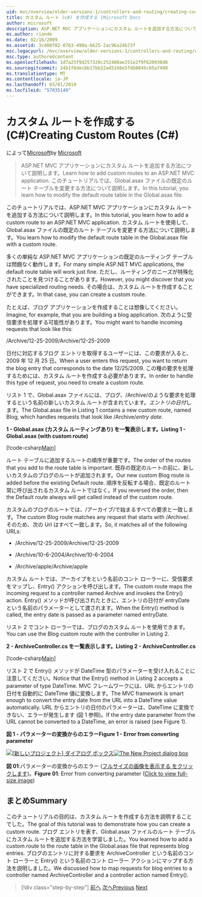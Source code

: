```yaml
---
uid: mvc/overview/older-versions-1/controllers-and-routing/creating-custom-routes-cs
title: カスタム ルート (c#) を作成する |Microsoft Docs
author: microsoft
description: ASP.NET MVC アプリケーションにカスタム ルートを追加する方法について説明します。 このチュートリアルでは、Global.asax ファイルの既定のルート テーブルを変更する方法について説明します。
ms.author: riande
ms.date: 02/16/2009
ms.assetid: 3cd08f02-8763-490a-b625-2ac96a24b73f
msc.legacyurl: /mvc/overview/older-versions-1/controllers-and-routing/creating-custom-routes-cs
msc.type: authoredcontent
ms.openlocfilehash: 1d7a25f9d257320c252408ae251e2f9f620930d8
ms.sourcegitcommit: 24b1f6decbb17bb22a45166e5fdb0845c65af498
ms.translationtype: MT
ms.contentlocale: ja-JP
ms.lasthandoff: 03/01/2019
ms.locfileid: "57035149"
---
```

<a name="creating-custom-routes-c"></a><span data-ttu-id="f2ed7-104">カスタム ルートを作成する (C#)</span><span class="sxs-lookup"><span data-stu-id="f2ed7-104">Creating Custom Routes (C#)</span></span>
====================
<span data-ttu-id="f2ed7-105">によって[Microsoft](https://github.com/microsoft)</span><span class="sxs-lookup"><span data-stu-id="f2ed7-105">by [Microsoft](https://github.com/microsoft)</span></span>

> <span data-ttu-id="f2ed7-106">ASP.NET MVC アプリケーションにカスタム ルートを追加する方法について説明します。</span><span class="sxs-lookup"><span data-stu-id="f2ed7-106">Learn how to add custom routes to an ASP.NET MVC application.</span></span> <span data-ttu-id="f2ed7-107">このチュートリアルでは、Global.asax ファイルの既定のルート テーブルを変更する方法について説明します。</span><span class="sxs-lookup"><span data-stu-id="f2ed7-107">In this tutorial, you learn how to modify the default route table in the Global.asax file.</span></span>


<span data-ttu-id="f2ed7-108">このチュートリアルでは、ASP.NET MVC アプリケーションにカスタム ルートを追加する方法について説明します。</span><span class="sxs-lookup"><span data-stu-id="f2ed7-108">In this tutorial, you learn how to add a custom route to an ASP.NET MVC application.</span></span> <span data-ttu-id="f2ed7-109">カスタム ルートを使用して、Global.asax ファイルの既定のルート テーブルを変更する方法について説明します。</span><span class="sxs-lookup"><span data-stu-id="f2ed7-109">You learn how to modify the default route table in the Global.asax file with a custom route.</span></span>

<span data-ttu-id="f2ed7-110">多くの単純な ASP.NET MVC アプリケーションの既定のルーティング テーブルは問題なく動作します。</span><span class="sxs-lookup"><span data-stu-id="f2ed7-110">For many simple ASP.NET MVC applications, the default route table will work just fine.</span></span> <span data-ttu-id="f2ed7-111">ただし、ルーティングのニーズが特殊化されたことを見つけることがあります。</span><span class="sxs-lookup"><span data-stu-id="f2ed7-111">However, you might discover that you have specialized routing needs.</span></span> <span data-ttu-id="f2ed7-112">その場合は、カスタム ルートを作成することができます。</span><span class="sxs-lookup"><span data-stu-id="f2ed7-112">In that case, you can create a custom route.</span></span>

<span data-ttu-id="f2ed7-113">たとえば、ブログ アプリケーションを作成することは想像してください。</span><span class="sxs-lookup"><span data-stu-id="f2ed7-113">Imagine, for example, that you are building a blog application.</span></span> <span data-ttu-id="f2ed7-114">次のように受信要求を処理する可能性があります。</span><span class="sxs-lookup"><span data-stu-id="f2ed7-114">You might want to handle incoming requests that look like this:</span></span>

<span data-ttu-id="f2ed7-115">/Archive/12-25-2009</span><span class="sxs-lookup"><span data-stu-id="f2ed7-115">/Archive/12-25-2009</span></span>

<span data-ttu-id="f2ed7-116">日付に対応するブログ エントリを取得するユーザーには、この要求が入ると、2009 年 12 月 25 日。</span><span class="sxs-lookup"><span data-stu-id="f2ed7-116">When a user enters this request, you want to return the blog entry that corresponds to the date 12/25/2009.</span></span> <span data-ttu-id="f2ed7-117">この種の要求を処理するためには、カスタム ルートを作成する必要があります。</span><span class="sxs-lookup"><span data-stu-id="f2ed7-117">In order to handle this type of request, you need to create a custom route.</span></span>

<span data-ttu-id="f2ed7-118">リスト 1 で、Global.asax ファイルには、ブログ、/Archive/のような要求を処理するという名前の新しいカスタム ルートが含まれています。*エントリの日付*します。</span><span class="sxs-lookup"><span data-stu-id="f2ed7-118">The Global.asax file in Listing 1 contains a new custom route, named Blog, which handles requests that look like /Archive/*entry date*.</span></span>

<span data-ttu-id="f2ed7-119">**1 - Global.asax (カスタム ルーティングあり) を一覧表示します。**</span><span class="sxs-lookup"><span data-stu-id="f2ed7-119">**Listing 1 - Global.asax (with custom route)**</span></span>

[!code-csharp[Main](creating-custom-routes-cs/samples/sample1.cs)]

<span data-ttu-id="f2ed7-120">ルート テーブルに追加するルートの順序が重要です。</span><span class="sxs-lookup"><span data-stu-id="f2ed7-120">The order of the routes that you add to the route table is important.</span></span> <span data-ttu-id="f2ed7-121">既存の既定のルートの前に、新しいカスタムのブログのルートが追加されます。</span><span class="sxs-lookup"><span data-stu-id="f2ed7-121">Our new custom Blog route is added before the existing Default route.</span></span> <span data-ttu-id="f2ed7-122">順序を反転する場合、既定のルート常に呼び出されるカスタム ルートではなく。</span><span class="sxs-lookup"><span data-stu-id="f2ed7-122">If you reversed the order, then the Default route always will get called instead of the custom route.</span></span>

<span data-ttu-id="f2ed7-123">カスタムのブログのルートでは、/アーカイブ/で始まるすべての要求と一致します。</span><span class="sxs-lookup"><span data-stu-id="f2ed7-123">The custom Blog route matches any request that starts with /Archive/.</span></span> <span data-ttu-id="f2ed7-124">そのため、次の Url はすべて一致します。</span><span class="sxs-lookup"><span data-stu-id="f2ed7-124">So, it matches all of the following URLs:</span></span>

- <span data-ttu-id="f2ed7-125">/Archive/12-25-2009</span><span class="sxs-lookup"><span data-stu-id="f2ed7-125">/Archive/12-25-2009</span></span>

- <span data-ttu-id="f2ed7-126">/Archive/10-6-2004</span><span class="sxs-lookup"><span data-stu-id="f2ed7-126">/Archive/10-6-2004</span></span>

- <span data-ttu-id="f2ed7-127">/Archive/apple</span><span class="sxs-lookup"><span data-stu-id="f2ed7-127">/Archive/apple</span></span>

<span data-ttu-id="f2ed7-128">カスタム ルートでは、アーカイブをという名前のコント ローラーに、受信要求をマップし、Entry() アクションを呼び出します。</span><span class="sxs-lookup"><span data-stu-id="f2ed7-128">The custom route maps the incoming request to a controller named Archive and invokes the Entry() action.</span></span> <span data-ttu-id="f2ed7-129">Entry() メソッドが呼び出されたときに、エントリの日付が entryDate という名前のパラメーターとして渡されます。</span><span class="sxs-lookup"><span data-stu-id="f2ed7-129">When the Entry() method is called, the entry date is passed as a parameter named entryDate.</span></span>

<span data-ttu-id="f2ed7-130">リスト 2 でコント ローラーでは、ブログのカスタム ルートを使用できます。</span><span class="sxs-lookup"><span data-stu-id="f2ed7-130">You can use the Blog custom route with the controller in Listing 2.</span></span>

<span data-ttu-id="f2ed7-131">**2 - ArchiveController.cs を一覧表示します。**</span><span class="sxs-lookup"><span data-stu-id="f2ed7-131">**Listing 2 - ArchiveController.cs**</span></span>

[!code-csharp[Main](creating-custom-routes-cs/samples/sample2.cs)]

<span data-ttu-id="f2ed7-132">リスト 2 で Entry() メソッドが DateTime 型のパラメーターを受け入れることに注意してください。</span><span class="sxs-lookup"><span data-stu-id="f2ed7-132">Notice that the Entry() method in Listing 2 accepts a parameter of type DateTime.</span></span> <span data-ttu-id="f2ed7-133">MVC フレームワークには、URL からエントリの日付を自動的に DateTime 値に変換します。</span><span class="sxs-lookup"><span data-stu-id="f2ed7-133">The MVC framework is smart enough to convert the entry date from the URL into a DateTime value automatically.</span></span> <span data-ttu-id="f2ed7-134">URL からエントリの日付のパラメーターは、DateTime に変換できない、エラーが発生します (図 1 参照)。</span><span class="sxs-lookup"><span data-stu-id="f2ed7-134">If the entry date parameter from the URL cannot be converted to a DateTime, an error is raised (see Figure 1).</span></span>

<span data-ttu-id="f2ed7-135">**図 1 - パラメーターの変換からのエラー**</span><span class="sxs-lookup"><span data-stu-id="f2ed7-135">**Figure 1 - Error from converting parameter**</span></span>


<span data-ttu-id="f2ed7-136">[![[新しいプロジェクト] ダイアログ ボックス](creating-custom-routes-cs/_static/image1.jpg)](creating-custom-routes-cs/_static/image1.png)</span><span class="sxs-lookup"><span data-stu-id="f2ed7-136">[![The New Project dialog box](creating-custom-routes-cs/_static/image1.jpg)](creating-custom-routes-cs/_static/image1.png)</span></span>

<span data-ttu-id="f2ed7-137">**図 01**:パラメーターの変換からのエラー ([フルサイズの画像を表示する をクリックします](creating-custom-routes-cs/_static/image2.png))。</span><span class="sxs-lookup"><span data-stu-id="f2ed7-137">**Figure 01**: Error from converting parameter ([Click to view full-size image](creating-custom-routes-cs/_static/image2.png))</span></span>


## <a name="summary"></a><span data-ttu-id="f2ed7-138">まとめ</span><span class="sxs-lookup"><span data-stu-id="f2ed7-138">Summary</span></span>

<span data-ttu-id="f2ed7-139">このチュートリアルの目的は、カスタム ルートを作成する方法を説明することでした。</span><span class="sxs-lookup"><span data-stu-id="f2ed7-139">The goal of this tutorial was to demonstrate how you can create a custom route.</span></span> <span data-ttu-id="f2ed7-140">ブログ エントリを表す、Global.asax ファイルのルート テーブルにカスタム ルートを追加する方法を学習しました。</span><span class="sxs-lookup"><span data-stu-id="f2ed7-140">You learned how to add a custom route to the route table in the Global.asax file that represents blog entries.</span></span> <span data-ttu-id="f2ed7-141">ブログのエントリに対する要求を ArchiveController という名前のコント ローラーと Entry() という名前のコント ローラー アクションにマップする方法を説明しました。</span><span class="sxs-lookup"><span data-stu-id="f2ed7-141">We discussed how to map requests for blog entries to a controller named ArchiveController and a controller action named Entry().</span></span>

> [!div class="step-by-step"]
> <span data-ttu-id="f2ed7-142">[前へ](aspnet-mvc-controllers-overview-cs.md)
> [次へ](creating-a-route-constraint-cs.md)</span><span class="sxs-lookup"><span data-stu-id="f2ed7-142">[Previous](aspnet-mvc-controllers-overview-cs.md)
[Next](creating-a-route-constraint-cs.md)</span></span>
